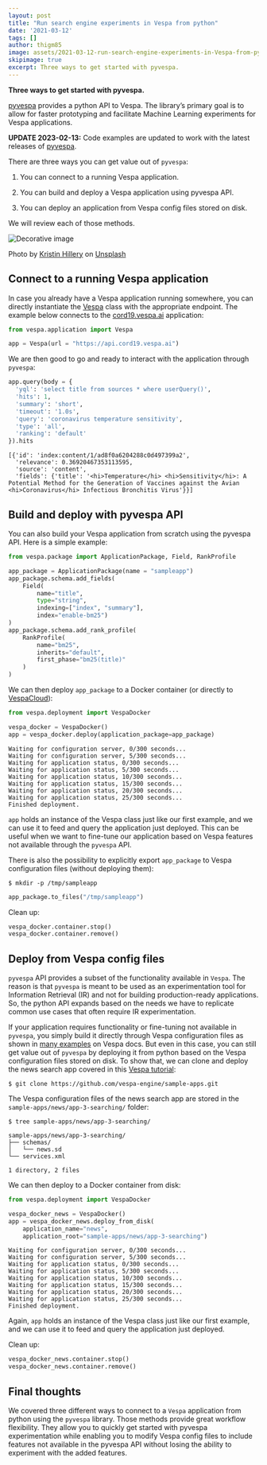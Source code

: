 ```yaml
---
layout: post
title: "Run search engine experiments in Vespa from python"
date: '2021-03-12'
tags: []
author: thigm85
image: assets/2021-03-12-run-search-engine-experiments-in-Vespa-from-python/figure_2.jpg
skipimage: true
excerpt: Three ways to get started with pyvespa.
---
```


**Three ways to get started with pyvespa.**

[pyvespa](https://pyvespa.readthedocs.io/en/latest/index.html) provides a python API to Vespa.
The library’s primary goal is to allow for faster prototyping and facilitate Machine Learning experiments for Vespa applications.

**UPDATE 2023-02-13:** Code examples are updated to work with the latest releases of
[pyvespa](https://pyvespa.readthedocs.io/en/latest/index.html).

There are three ways you can get value out of `pyvespa`: 

1. You can connect to a running Vespa application.

2. You can build and deploy a Vespa application using pyvespa API.

3. You can deploy an application from Vespa config files stored on disk.

We will review each of those methods.

![Decorative image](/assets/2021-03-12-run-search-engine-experiments-in-Vespa-from-python/figure_2.jpg)
<p class="image-credit">Photo by
<a href="https://unsplash.com/@kristinhillery?utm_source=unsplash&utm_medium=referral&utm_content=creditCopyText">Kristin Hillery</a> on
<a href="https://unsplash.com/@kristinhillery?utm_source=unsplash&utm_medium=referral&utm_content=creditCopyText">Unsplash</a></p>

##  Connect to a running Vespa application

In case you already have a Vespa application running somewhere, you can directly instantiate the [Vespa](https://pyvespa.readthedocs.io/en/latest/reference-api.html#vespa.application.Vespa) class with the appropriate endpoint. The example below connects to the [cord19.vespa.ai](https://cord19.vespa.ai/) application:


```python
from vespa.application import Vespa

app = Vespa(url = "https://api.cord19.vespa.ai")
```

We are then good to go and ready to interact with the application through `pyvespa`:


```python
app.query(body = {
  'yql': 'select title from sources * where userQuery()',
  'hits': 1,
  'summary': 'short',
  'timeout': '1.0s',
  'query': 'coronavirus temperature sensitivity',
  'type': 'all',
  'ranking': 'default'
}).hits
```

    [{'id': 'index:content/1/ad8f0a6204288c0d497399a2',
      'relevance': 0.36920467353113595,
      'source': 'content',
      'fields': {'title': '<hi>Temperature</hi> <hi>Sensitivity</hi>: A Potential Method for the Generation of Vaccines against the Avian <hi>Coronavirus</hi> Infectious Bronchitis Virus'}}]



## Build and deploy with pyvespa API

You can also build your Vespa application from scratch using the pyvespa API. Here is a simple example:


```python
from vespa.package import ApplicationPackage, Field, RankProfile

app_package = ApplicationPackage(name = "sampleapp")
app_package.schema.add_fields(
    Field(
        name="title", 
        type="string", 
        indexing=["index", "summary"], 
        index="enable-bm25")
)
app_package.schema.add_rank_profile(
    RankProfile(
        name="bm25", 
        inherits="default", 
        first_phase="bm25(title)"
    )
)
```

We can then deploy `app_package` to a Docker container
(or directly to [VespaCloud](https://pyvespa.readthedocs.io/en/latest/getting-started-pyvespa-cloud.html)):


```python
from vespa.deployment import VespaDocker

vespa_docker = VespaDocker()
app = vespa_docker.deploy(application_package=app_package)
```

    Waiting for configuration server, 0/300 seconds...
    Waiting for configuration server, 5/300 seconds...
    Waiting for application status, 0/300 seconds...
    Waiting for application status, 5/300 seconds...
    Waiting for application status, 10/300 seconds...
    Waiting for application status, 15/300 seconds...
    Waiting for application status, 20/300 seconds...
    Waiting for application status, 25/300 seconds...
    Finished deployment.

`app` holds an instance of the Vespa class just like our first example,
and we can use it to feed and query the application just deployed.
This can be useful when we want to fine-tune our application based on Vespa features not available through the `pyvespa` API.

There is also the possibility to explicitly export `app_package` to Vespa configuration files (without deploying them):

```
$ mkdir -p /tmp/sampleapp
```
```python
app_package.to_files("/tmp/sampleapp")
```

Clean up:
```python
vespa_docker.container.stop()
vespa_docker.container.remove()
```



## Deploy from Vespa config files

`pyvespa` API provides a subset of the functionality available in `Vespa`. The reason is that `pyvespa` is meant to be used as an experimentation tool for Information Retrieval (IR) and not for building production-ready applications. So, the python API expands based on the needs we have to replicate common use cases that often require IR  experimentation.

If your application requires functionality or fine-tuning not available in `pyvespa`, you simply build it directly through Vespa configuration files as shown in [many examples](https://docs.vespa.ai/en/getting-started.html) on Vespa docs. But even in this case, you can still get value out of `pyvespa` by deploying it from python based on the Vespa configuration files stored on disk. To show that, we can clone and deploy the news search app covered in this [Vespa tutorial](https://docs.vespa.ai/en/tutorials/news-3-searching.html):


```
$ git clone https://github.com/vespa-engine/sample-apps.git
```

The Vespa configuration files of the news search app are stored in the `sample-apps/news/app-3-searching/` folder:


```
$ tree sample-apps/news/app-3-searching/
```

    sample-apps/news/app-3-searching/
    ├── schemas/
    │   └── news.sd
    └── services.xml
    
    1 directory, 2 files


We can then deploy to a Docker container from disk:


```python
from vespa.deployment import VespaDocker

vespa_docker_news = VespaDocker()
app = vespa_docker_news.deploy_from_disk(
    application_name="news",
    application_root="sample-apps/news/app-3-searching")
```

    Waiting for configuration server, 0/300 seconds...
    Waiting for configuration server, 5/300 seconds...
    Waiting for application status, 0/300 seconds...
    Waiting for application status, 5/300 seconds...
    Waiting for application status, 10/300 seconds...
    Waiting for application status, 15/300 seconds...
    Waiting for application status, 20/300 seconds...
    Waiting for application status, 25/300 seconds...
    Finished deployment.

Again, `app` holds an instance of the Vespa class just like our first example,
and we can use it to feed and query the application just deployed.

Clean up:
```python
vespa_docker_news.container.stop()
vespa_docker_news.container.remove()
```


## Final thoughts

We covered three different ways to connect to a `Vespa` application from python using the `pyvespa` library. Those methods provide great workflow flexibility. They allow you to quickly get started with pyvespa experimentation while enabling you to modify Vespa config files to include features not available in the pyvespa API without losing the ability to experiment with the added features.
